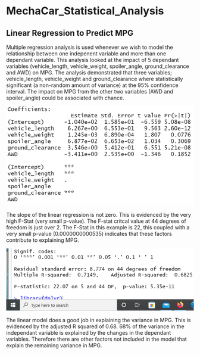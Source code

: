 # MechaCar_Statistical_Analysis

## Linear Regression to Predict MPG
Multiple regression analysis is used whenever we wish to model the relationship between one indepenent variable and more than one dependant variable. This analysis looked at the impact of 5 dependant variables (vehicle_length, vehicle_weight, spoiler_angle, ground_clearance and AWD) on MPG. The analysis demonstrated that three variables; vehicle_length, vehicle_weight and ground_clearance where statistically significant (a non-random amount of variance) at the 95% confidence interval. The impact on MPG from the other two variables (AWD and spoiler_angle) could be associated with chance.

![linear_regression](https://github.com/ryanmorin/MechaCar_Statistical_Analysis/blob/main/variable_significance.png)

The slope of the linear regression is not zero.  This is evidenced by the very high F-Stat (very small p-value). The F-stat critcal value at 44 degrees of freedom is just over 2.  The F-Stat in this example is 22, this coupled with a very small p-value (0.0000000000535) indicates that these factors contribute to explaining MPG.

![f-stat](https://github.com/ryanmorin/MechaCar_Statistical_Analysis/blob/main/fstat_r2.png)

The linear model does a good job in explaining the variance in MPG.  This is evidenced by the adjusted R squared of 0.68.  68% of the variance in the independant variable is explained by the changes in the dependant variables. Therefore there are other factors not included in the model that explain the remaining variance in MPG.

